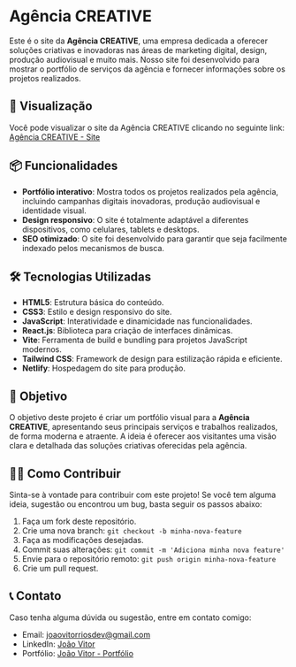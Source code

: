 # Agência CREATIVE

Este é o site da **Agência CREATIVE**, uma empresa dedicada a oferecer soluções criativas e inovadoras nas áreas de marketing digital, design, produção audiovisual e muito mais. Nosso site foi desenvolvido para mostrar o portfólio de serviços da agência e fornecer informações sobre os projetos realizados.

## 🚀 Visualização

Você pode visualizar o site da Agência CREATIVE clicando no seguinte link:  
[Agência CREATIVE - Site](https://agenciacreative.netlify.app/?fbclid=PAZXh0bgNhZW0CMTEAAaacygo_AEy0xd_xt1LO-X_RmbKMGVUyPwZ0-cYV5iMZn3Ql-rZATWG3eZ4_aem_Nr-cKOahML-ck910aH5LZQ)

## 📦 Funcionalidades

- **Portfólio interativo**: Mostra todos os projetos realizados pela agência, incluindo campanhas digitais inovadoras, produção audiovisual e identidade visual.
- **Design responsivo**: O site é totalmente adaptável a diferentes dispositivos, como celulares, tablets e desktops.
- **SEO otimizado**: O site foi desenvolvido para garantir que seja facilmente indexado pelos mecanismos de busca.

## 🛠 Tecnologias Utilizadas

- **HTML5**: Estrutura básica do conteúdo.
- **CSS3**: Estilo e design responsivo do site.
- **JavaScript**: Interatividade e dinamicidade nas funcionalidades.
- **React.js**: Biblioteca para criação de interfaces dinâmicas.
- **Vite**: Ferramenta de build e bundling para projetos JavaScript modernos.
- **Tailwind CSS**: Framework de design para estilização rápida e eficiente.
- **Netlify**: Hospedagem do site para produção.

## 🎯 Objetivo

O objetivo deste projeto é criar um portfólio visual para a **Agência CREATIVE**, apresentando seus principais serviços e trabalhos realizados, de forma moderna e atraente. A ideia é oferecer aos visitantes uma visão clara e detalhada das soluções criativas oferecidas pela agência.

## 👨‍💻 Como Contribuir

Sinta-se à vontade para contribuir com este projeto! Se você tem alguma ideia, sugestão ou encontrou um bug, basta seguir os passos abaixo:

1. Faça um fork deste repositório.
2. Crie uma nova branch: `git checkout -b minha-nova-feature`
3. Faça as modificações desejadas.
4. Commit suas alterações: `git commit -m 'Adiciona minha nova feature'`
5. Envie para o repositório remoto: `git push origin minha-nova-feature`
6. Crie um pull request.

## 📞 Contato

Caso tenha alguma dúvida ou sugestão, entre em contato comigo:

- Email: joaovitorriosdev@gmail.com
- LinkedIn: [João Vitor](https://www.linkedin.com/in/joaovitorrios/)
- Portfólio: [João Vitor - Portfólio](https://joaovitorriosdev.netlify.app)


